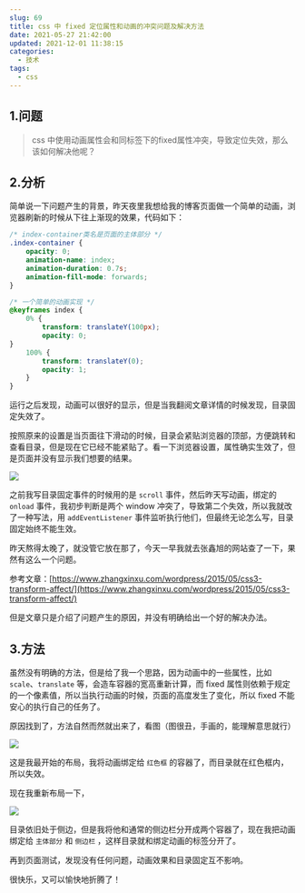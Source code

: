 ```yaml
---
slug: 69
title: css 中 fixed 定位属性和动画的冲突问题及解决方法
date: 2021-05-27 21:42:00
updated: 2021-12-01 11:38:15
categories: 
  - 技术
tags: 
  - css
---
```





## 1.问题

>css 中使用动画属性会和同标签下的fixed属性冲突，导致定位失效，那么该如何解决他呢？

## 2.分析

简单说一下问题产生的背景，昨天夜里我想给我的博客页面做一个简单的动画，浏览器刷新的时候从下往上渐现的效果，代码如下：

```css
/* index-container类名是页面的主体部分 */
.index-container {
	opacity: 0;
	animation-name: index;
	animation-duration: 0.7s;
	animation-fill-mode: forwards;
}

/* 一个简单的动画实现 */
@keyframes index {
	0% {
		transform: translateY(100px);
		opacity: 0;
}
	100% {
		transform: translateY(0);
		opacity: 1;
	}
}
```

运行之后发现，动画可以很好的显示，但是当我翻阅文章详情的时候发现，目录固定失效了。

按照原来的设置是当页面往下滑动的时候，目录会紧贴浏览器的顶部，方便跳转和查看目录，但是现在它已经不能紧贴了。看一下浏览器设置，属性确实生效了，但是页面并没有显示我们想要的结果。

![](https://cdn.staticaly.com/gh/zburu/pic-cdn@main/2021/05/27/7441ad513b49f05c6caadeb0eb862636.png)

之前我写目录固定事件的时候用的是 `scroll` 事件，然后昨天写动画，绑定的 `onload` 事件，我初步判断是两个 window 冲突了，导致第二个失效，所以我就改了一种写法，用 `addEventListener` 事件监听执行他们，但最终无论怎么写，目录固定始终不能生效。

昨天熬得太晚了，就没管它放在那了，今天一早我就去张鑫旭的网站查了一下，果然有这么一个问题。

参考文章：[https://www.zhangxinxu.com/wordpress/2015/05/css3-transform-affect/](https://www.zhangxinxu.com/wordpress/2015/05/css3-transform-affect/)

但是文章只是介绍了问题产生的原因，并没有明确给出一个好的解决办法。

## 3.方法

虽然没有明确的方法，但是给了我一个思路，因为动画中的一些属性，比如 `scale`、`translate` 等，会造车容器的宽高重新计算，而 fixed 属性则依赖于规定的一个像素值，所以当执行动画的时候，页面的高度发生了变化，所以 fixed 不能安心的执行自己的任务了。

原因找到了，方法自然而然就出来了，看图（图很丑，手画的，能理解意思就行）

![](https://cdn.staticaly.com/gh/zburu/pic-cdn@main/2021/05/27/910fa54dfb26b804cbee9fe688e1e944.png)

这是我最开始的布局，我将动画绑定给 `红色框` 的容器了，而目录就在红色框内，所以失效。

现在我重新布局一下，

![](https://cdn.staticaly.com/gh/zburu/pic-cdn@main/2021/05/27/e9d5bddc6dc232c127596937e5ba67da.png)

目录依旧处于侧边，但是我将他和通常的侧边栏分开成两个容器了，现在我把动画绑定给 `主体部分` 和 `侧边栏` ，这样目录就和绑定动画的标签分开了。

再到页面测试，发现没有任何问题，动画效果和目录固定互不影响。

很快乐，又可以愉快地折腾了！